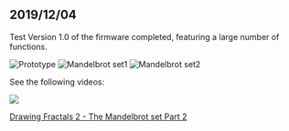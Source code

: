 ## 2019/12/04

Test Version 1.0 of the firmware completed, featuring a large number of functions. 

![Prototype](https://live.staticflickr.com/65535/49206023653_9760183c1b.jpg) 
![Mandelbrot set1](https://live.staticflickr.com/65535/49136352892_b0159df85d_w.jpg) ![Mandelbrot set2](https://live.staticflickr.com/65535/49206026533_c374309a02_w.jpg)

See the following videos:

[![](http://img.youtube.com/vi/Ev7-7Hwkang/0.jpg)](http://www.youtube.com/watch?v=Ev7-7Hwkang "Drawing Fractals 1 - The Mandelbrot set Part 1")

[Drawing Fractals 2 - The Mandelbrot set Part 2](https://www.youtube.com/watch?v=rj_wxCEUXyc) 




